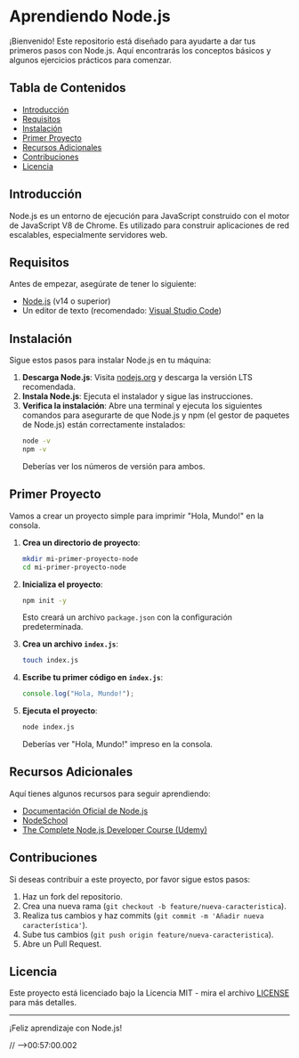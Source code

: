 # Aprendiendo Node.js

¡Bienvenido! Este repositorio está diseñado para ayudarte a dar tus primeros pasos con Node.js. Aquí encontrarás los conceptos básicos y algunos ejercicios prácticos para comenzar.

## Tabla de Contenidos

- [Introducción](#introducción)
- [Requisitos](#requisitos)
- [Instalación](#instalación)
- [Primer Proyecto](#primer-proyecto)
- [Recursos Adicionales](#recursos-adicionales)
- [Contribuciones](#contribuciones)
- [Licencia](#licencia)

## Introducción

Node.js es un entorno de ejecución para JavaScript construido con el motor de JavaScript V8 de Chrome. Es utilizado para construir aplicaciones de red escalables, especialmente servidores web.

## Requisitos

Antes de empezar, asegúrate de tener lo siguiente:

- [Node.js](https://nodejs.org/) (v14 o superior)
- Un editor de texto (recomendado: [Visual Studio Code](https://code.visualstudio.com/))

## Instalación

Sigue estos pasos para instalar Node.js en tu máquina:

1. **Descarga Node.js**: Visita [nodejs.org](https://nodejs.org/) y descarga la versión LTS recomendada.
2. **Instala Node.js**: Ejecuta el instalador y sigue las instrucciones.
3. **Verifica la instalación**: Abre una terminal y ejecuta los siguientes comandos para asegurarte de que Node.js y npm (el gestor de paquetes de Node.js) están correctamente instalados:
   ```bash
   node -v
   npm -v
   ```
   Deberías ver los números de versión para ambos.

## Primer Proyecto

Vamos a crear un proyecto simple para imprimir "Hola, Mundo!" en la consola.

1. **Crea un directorio de proyecto**:

   ```bash
   mkdir mi-primer-proyecto-node
   cd mi-primer-proyecto-node
   ```

2. **Inicializa el proyecto**:

   ```bash
   npm init -y
   ```

   Esto creará un archivo `package.json` con la configuración predeterminada.

3. **Crea un archivo `index.js`**:

   ```bash
   touch index.js
   ```

4. **Escribe tu primer código en `index.js`**:

   ```javascript
   console.log("Hola, Mundo!");
   ```

5. **Ejecuta el proyecto**:
   ```bash
   node index.js
   ```
   Deberías ver "Hola, Mundo!" impreso en la consola.

## Recursos Adicionales

Aquí tienes algunos recursos para seguir aprendiendo:

- [Documentación Oficial de Node.js](https://nodejs.org/es/docs/)
- [NodeSchool](https://nodeschool.io/)
- [The Complete Node.js Developer Course (Udemy)](https://www.udemy.com/course/the-complete-nodejs-developer-course-2/)

## Contribuciones

Si deseas contribuir a este proyecto, por favor sigue estos pasos:

1. Haz un fork del repositorio.
2. Crea una nueva rama (`git checkout -b feature/nueva-caracteristica`).
3. Realiza tus cambios y haz commits (`git commit -m 'Añadir nueva característica'`).
4. Sube tus cambios (`git push origin feature/nueva-caracteristica`).
5. Abre un Pull Request.

## Licencia

Este proyecto está licenciado bajo la Licencia MIT - mira el archivo [LICENSE](LICENSE) para más detalles.

---

¡Feliz aprendizaje con Node.js!

// -->00:57:00.002
